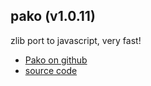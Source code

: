 ## pako (v1.0.11)
zlib port to javascript, very fast!

- [Pako on github](http://nodeca.github.io/pako/)
- [source code](https://github.com/nodeca/pako)